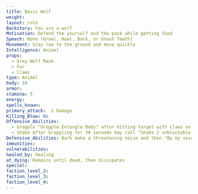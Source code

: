 ```yaml
---
title: Basic Wolf
weight:
layout: role
Backstory: You are a wolf
Motivation: Defend the yourself and the pack while getting food
Speech: None (Growl, Howl, Bark, or Gnash Teeth)
Movement: Stay low to the ground and move quickly
Intelligence: Animal
props:
  - Grey Wolf Mask
  - Fur
  - Claws
type: Animal
body: 10
armor: 
stamina: 5 
energy: 
spells_known: 
primary_attack:  2 Damage 
Killing_Blow: No
Offensive_Abilities:
  - Grapple "Grapple Entangle Body" after hitting target with claws on both sides. May carry a grappled character at a walking pace 
  - Shake After Grappling for 30 seconds may call "Shake 2 unblockable damage" to grappled target 
Defensive_Abilities: Bark make a threatening noise and then "By my voice characters Knockback". If grappling the call changes to "By my voice non grappled characters knockback".)
immunities:
vulnerabilities: 
healed_by: Healing
at_dying: Remains until dead, then dissipates
special: 
faction_level_2:
faction_level_3: 
faction_level_4:
---
```


